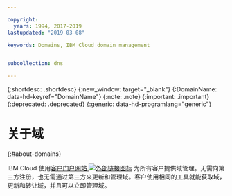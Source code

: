 ```yaml
---

copyright:
  years: 1994, 2017-2019
lastupdated: "2019-03-08"

keywords: Domains, IBM Cloud domain management


subcollection: dns

---
```



{:shortdesc: .shortdesc}
{:new_window: target="_blank"}
{:DomainName: data-hd-keyref="DomainName"}
{:note: .note}
{:important: .important}
{:deprecated: .deprecated}
{:generic: data-hd-programlang="generic"}

# 关于域
{:#about-domains}

IBM Cloud 使用[客户门户网站 ![外部链接图标](../../icons/launch-glyph.svg "外部链接图标")](https://{DomainName}/) 为所有客户提供域管理。无需向第三方注册，也无需通过第三方来更新和管理域。客户使用相同的工具就能获取域，更新和转让域，并且可以立即管理域。
